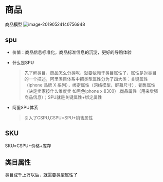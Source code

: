 # 商品
商品模型
  ![image-20190524140756948](../assets/md-image/image-20190524140756948.png)
## spu
 - 价值：商品信息标准化，商品标准信息的沉淀，更好的导购体验
 - 什么是SPU
	
	> 先了解类目，商品怎么分类呢，就要依赖于类目属性了，属性是对类目的一个描述，阿里类目体系中把类型属性分为了四大类：关键属性（iphone 品牌 X 系列），绑定属性（网络模型，屏幕尺寸），销售属性（决定卖家按什么维度卖 如黑色iphone x 8300）,商品属性（用来增强商品信息）；SPU就是关键属性+绑定属性
 - 阿里SPU体系
  
   > 引入了CSPU,CSPU=SPU+销售属性
## SKU
SKU=CSPU+价格+库存
## 类目属性
类目成千上万以后，就需要类型属性了